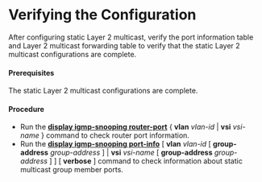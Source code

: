Verifying the Configuration
===========================

After configuring static Layer 2 multicast, verify the port information table and Layer 2 multicast forwarding table to verify that the static Layer 2 multicast configurations are complete.

#### Prerequisites

The static Layer 2 multicast configurations are complete.


#### Procedure

* Run the [**display igmp-snooping router-port**](cmdqueryname=display+igmp-snooping+router-port) { **vlan** *vlan-id* | **vsi** *vsi-name* } command to check router port information.
* Run the [**display igmp-snooping port-info**](cmdqueryname=display+igmp-snooping+port-info) [ **vlan** *vlan-id* [ **group-address** *group-address* ] | **vsi** *vsi-name* [ **group-address** *group-address* ] ] [ **verbose** ] command to check information about static multicast group member ports.